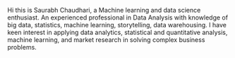 Hi this is Saurabh Chaudhari, a Machine learning and data science enthusiast. An experienced professional in Data Analysis with knowledge of big data, statistics, machine learning, storytelling, data warehousing. I have keen interest in applying data analytics, statistical and quantitative analysis, machine learning, and market research in solving complex business problems.
